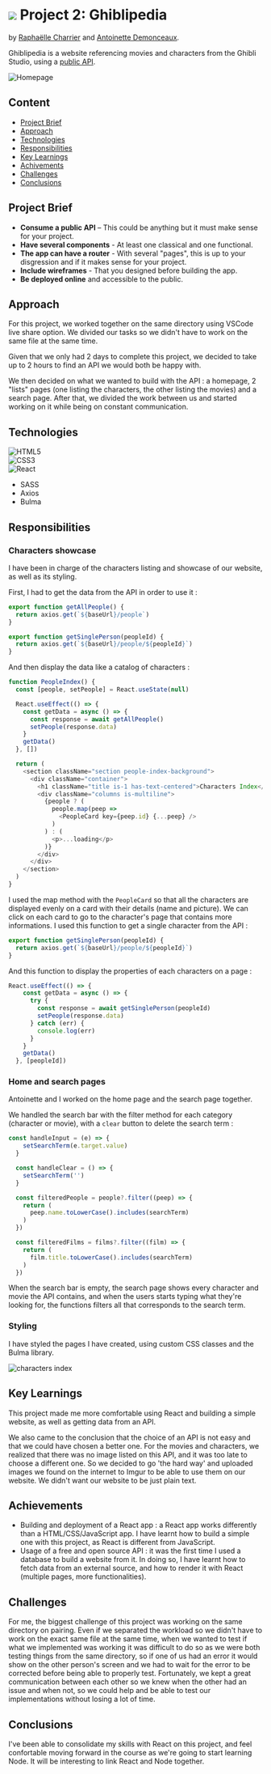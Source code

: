 # ![](https://ga-dash.s3.amazonaws.com/production/assets/logo-9f88ae6c9c3871690e33280fcf557f33.png) Project 2: Ghiblipedia

by [Raphaëlle Charrier](https://github.com/RaphaelleC) and [Antoinette Demonceaux](https://github.com/Ant0inette).

Ghiblipedia is a website referencing movies and characters from the Ghibli Studio, using a [public API](https://ghibliapi.herokuapp.com/).

<img src="./screenshots/Homepage.png" alt="Homepage"/>

## Content

- [Project Brief](#project-brief)
- [Approach](#approach)
- [Technologies](#technologies-used)
- [Responsibilities](#responsibilities)
- [Key Learnings](#key-learnings)
- [Achivements](#achievements)
- [Challenges](#challenges)
- [Conclusions](#conclusions)

## Project Brief

* **Consume a public API** – This could be anything but it must make sense for your project.
* **Have several components** - At least one classical and one functional.
* **The app can have a router** - With several "pages", this is up to your disgression and if it makes sense for your project.
* **Include wireframes** - That you designed before building the app.
* **Be deployed online** and accessible to the public.

## Approach

For this project, we worked together on the same directory using VSCode live share option. We divided our tasks so we didn't have to work on the same file at the same time.<br>

Given that we only had 2 days to complete this project, we decided to take up to 2 hours to find an API we would both be happy with.

We then decided on what we wanted to build with the API : a homepage, 2 "lists" pages (one listing the characters, the other listing the movies) and a search page. After that, we divided the work between us and started working on it while being on constant communication.

## Technologies

<img alt="HTML5" src="https://img.shields.io/badge/html5-%23E34F26.svg?style=for-the-badge&logo=html5&logoColor=white"/><br>
<img alt="CSS3" src="https://img.shields.io/badge/css3-%231572B6.svg?style=for-the-badge&logo=css3&logoColor=white"/><br>
<img alt="React" src="https://img.shields.io/badge/react-%2320232a.svg?style=for-the-badge&logo=react&logoColor=%2361DAFB"/><br>
* SASS
* Axios
* Bulma

## Responsibilities

### Characters showcase

I have been in charge of the characters listing and showcase of our website, as well as its styling.<br>

First, I had to get the data from the API in order to use it :

```javascript
export function getAllPeople() {
  return axios.get(`${baseUrl}/people`)
}

export function getSinglePerson(peopleId) {
  return axios.get(`${baseUrl}/people/${peopleId}`)
}
```

And then display the data like a catalog of characters :

```js
function PeopleIndex() {
  const [people, setPeople] = React.useState(null)

  React.useEffect(() => {
    const getData = async () => {
      const response = await getAllPeople()
      setPeople(response.data)
    }
    getData()
  }, [])

  return (
    <section className="section people-index-background">
      <div className="container">
        <h1 className="title is-1 has-text-centered">Characters Index</h1>
        <div className="columns is-multiline">
          {people ? (
            people.map(peep =>
              <PeopleCard key={peep.id} {...peep} />
            )
          ) : (
            <p>...loading</p>
          )}
        </div>
      </div>
    </section>
  )
}
```

I used the map method with the `PeopleCard` so that all the characters are displayed evenly on a card with their details (name and picture). We can click on each card to go to the character's page that contains more informations. I used this function to get a single character from the API :

```js
export function getSinglePerson(peopleId) {
  return axios.get(`${baseUrl}/people/${peopleId}`)
}
```

And this function to display the properties of each characters on a page :

```js
React.useEffect(() => {
    const getData = async () => {
      try {
        const response = await getSinglePerson(peopleId)
        setPeople(response.data)
      } catch (err) {
        console.log(err)
      }
    }
    getData()
  }, [peopleId])
```

### Home and search pages

Antoinette and I worked on the home page and the search page together.

We handled the search bar with the filter method for each category (character or movie), with a `clear` button to delete the search term :
```javascript
const handleInput = (e) => {
    setSearchTerm(e.target.value)
  }

  const handleClear = () => {
    setSearchTerm('')
  }

  const filteredPeople = people?.filter((peep) => {
    return (
      peep.name.toLowerCase().includes(searchTerm)
    )
  })

  const filteredFilms = films?.filter((film) => {
    return (
      film.title.toLowerCase().includes(searchTerm)
    )
  })
```

When the search bar is empty, the search page shows every character and movie the API contains, and when the users starts typing what they're looking for, the functions filters all that corresponds to the search term.

### Styling

I have styled the pages I have created, using custom CSS classes and the Bulma library.

<img src="./screenshots/Characters_index.png" alt="characters index"/>

## Key Learnings

This project made me more comfortable using React and building a simple website, as well as getting data from an API.

We also came to the conclusion that the choice of an API is not easy and that we could have chosen a better one. For the movies and characters, we realized that there was no image listed on this API, and it was too late to choose a different one. So we decided to go 'the hard way' and uploaded images we found on the internet to Imgur to be able to use them on our website. We didn't want our website to be just plain text.

## Achievements

- Building and deployment of a React app : a React app works differently than a HTML/CSS/JavaScript app. I have learnt how to build a simple one with this project, as React is different from JavaScript.
- Usage of a free and open source API : it was the first time I used a database to build a website from it. In doing so, I have learnt how to fetch data from an external source, and how to render it with React (multiple pages, more functionalities).

## Challenges

For me, the biggest challenge of this project was working on the same directory on pairing. Even if we separated the workload so we didn't have to work on the exact same file at the same time, when we wanted to test if what we implemented was working it was difficult to do so as we were both testing things from the same directory, so if one of us had an error it would show on the other person's screen and we had to wait for the error to be corrected before being able to properly test. Fortunately, we kept a great communication between each other so we knew when the other had an issue and when not, so we could help and be able to test our implementations without losing a lot of time.

## Conclusions

I've been able to consolidate my skills with React on this project, and feel confortable moving forward in the course as we're going to start learning Node. It will be interesting to link React and Node together.